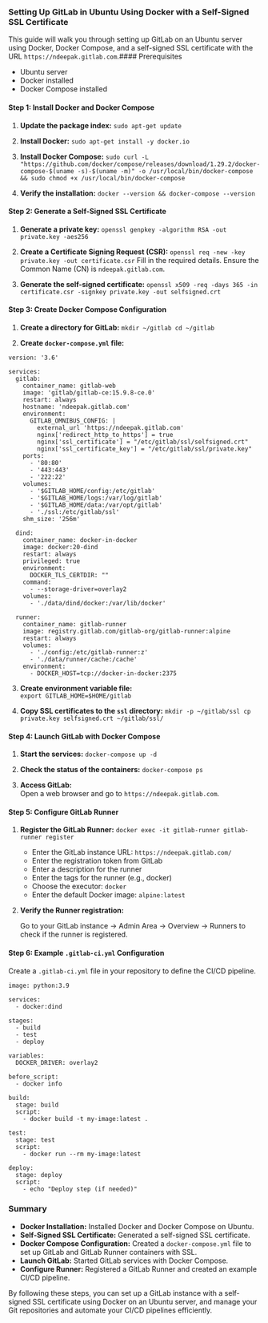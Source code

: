 ### Setting Up GitLab in Ubuntu Using Docker with a Self-Signed SSL Certificate
This guide will walk you through setting up GitLab on an Ubuntu server using Docker, Docker Compose, and a self-signed SSL certificate with the URL `https://ndeepak.gitlab.com`.#### Prerequisites
- Ubuntu server
- Docker installed
- Docker Compose installed
#### Step 1: Install Docker and Docker Compose
1. **Update the package index:**
    `sudo apt-get update`
    
2. **Install Docker:**
    `sudo apt-get install -y docker.io`
    
3. **Install Docker Compose:**
    `sudo curl -L "https://github.com/docker/compose/releases/download/1.29.2/docker-compose-$(uname -s)-$(uname -m)" -o /usr/local/bin/docker-compose && sudo chmod +x /usr/local/bin/docker-compose`
    
4. **Verify the installation:** 
    `docker --version && docker-compose --version`
#### Step 2: Generate a Self-Signed SSL Certificate
1. **Generate a private key:**
    `openssl genpkey -algorithm RSA -out private.key -aes256`
    
2. **Create a Certificate Signing Request (CSR):**
    `openssl req -new -key private.key -out certificate.csr`
    Fill in the required details. Ensure the Common Name (CN) is `ndeepak.gitlab.com`.
    
3. **Generate the self-signed certificate:**
    `openssl x509 -req -days 365 -in certificate.csr -signkey private.key -out selfsigned.crt`
#### Step 3: Create Docker Compose Configuration
1. **Create a directory for GitLab:**
    `mkdir ~/gitlab cd ~/gitlab`
    
2. **Create `docker-compose.yml` file:**
```
version: '3.6'

services:
  gitlab:
    container_name: gitlab-web
    image: 'gitlab/gitlab-ce:15.9.8-ce.0'
    restart: always
    hostname: 'ndeepak.gitlab.com'
    environment:
      GITLAB_OMNIBUS_CONFIG: |
        external_url 'https://ndeepak.gitlab.com'
        nginx['redirect_http_to_https'] = true
        nginx['ssl_certificate'] = "/etc/gitlab/ssl/selfsigned.crt"
        nginx['ssl_certificate_key'] = "/etc/gitlab/ssl/private.key"
    ports:
      - '80:80'
      - '443:443'
      - '222:22'
    volumes:
      - '$GITLAB_HOME/config:/etc/gitlab'
      - '$GITLAB_HOME/logs:/var/log/gitlab'
      - '$GITLAB_HOME/data:/var/opt/gitlab'
      - './ssl:/etc/gitlab/ssl'
    shm_size: '256m'

  dind:
    container_name: docker-in-docker
    image: docker:20-dind
    restart: always
    privileged: true
    environment:
      DOCKER_TLS_CERTDIR: ""
    command:
      - --storage-driver=overlay2
    volumes:
      - './data/dind/docker:/var/lib/docker'

  runner:
    container_name: gitlab-runner
    image: registry.gitlab.com/gitlab-org/gitlab-runner:alpine
    restart: always
    volumes:
      - './config:/etc/gitlab-runner:z'
      - './data/runner/cache:/cache'
    environment:
      - DOCKER_HOST=tcp://docker-in-docker:2375
```

3. **Create environment variable file:**    
    `export GITLAB_HOME=$HOME/gitlab`
    
4. **Copy SSL certificates to the `ssl` directory:**
    `mkdir -p ~/gitlab/ssl cp private.key selfsigned.crt ~/gitlab/ssl/`
#### Step 4: Launch GitLab with Docker Compose
1. **Start the services:**
    `docker-compose up -d`
    
2. **Check the status of the containers:**
    `docker-compose ps`
    
3. **Access GitLab:**    
    Open a web browser and go to `https://ndeepak.gitlab.com`.
#### Step 5: Configure GitLab Runner
1. **Register the GitLab Runner:**
    `docker exec -it gitlab-runner gitlab-runner register`
    
    - Enter the GitLab instance URL: `https://ndeepak.gitlab.com/`
    - Enter the registration token from GitLab
    - Enter a description for the runner
    - Enter the tags for the runner (e.g., docker)
    - Choose the executor: `docker`
    - Enter the default Docker image: `alpine:latest`
2. **Verify the Runner registration:**
    
    Go to your GitLab instance -> Admin Area -> Overview -> Runners to check if the runner is registered.
    
#### Step 6: Example `.gitlab-ci.yml` Configuration
Create a `.gitlab-ci.yml` file in your repository to define the CI/CD pipeline.
```
image: python:3.9

services:
  - docker:dind

stages:
  - build
  - test
  - deploy

variables:
  DOCKER_DRIVER: overlay2

before_script:
  - docker info

build:
  stage: build
  script:
    - docker build -t my-image:latest .

test:
  stage: test
  script:
    - docker run --rm my-image:latest

deploy:
  stage: deploy
  script:
    - echo "Deploy step (if needed)"

```
### Summary

- **Docker Installation:** Installed Docker and Docker Compose on Ubuntu.
- **Self-Signed SSL Certificate:** Generated a self-signed SSL certificate.
- **Docker Compose Configuration:** Created a `docker-compose.yml` file to set up GitLab and GitLab Runner containers with SSL.
- **Launch GitLab:** Started GitLab services with Docker Compose.
- **Configure Runner:** Registered a GitLab Runner and created an example CI/CD pipeline.

By following these steps, you can set up a GitLab instance with a self-signed SSL certificate using Docker on an Ubuntu server, and manage your Git repositories and automate your CI/CD pipelines efficiently.